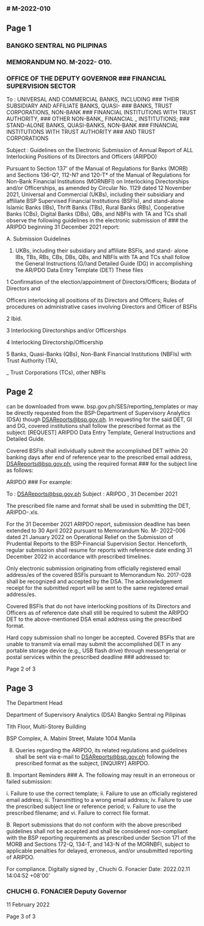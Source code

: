 ### # M-2022-010

## Page 1

### BANGKO SENTRAL NG PILIPINAS

### MEMORANDUM NO. M-2022- O10.

### OFFICE OF THE DEPUTY GOVERNOR ### FINANCIAL SUPERVISION SECTOR

To : UNIVERSAL AND COMMERCIAL BANKS, INCLUDING ### THEIR SUBSIDIARY AND AFFILIATE BANKS, QUASI- ### BANKS, TRUST CORPORATIONS, NON-BANK ### FINANCIAL INSTITUTIONS WITH TRUST AUTHORITY, ### OTHER NON-BANK_ FINANCIAL _ INSTITUTIONS; ### STAND-ALONE BANKS, QUASI-BANKS, NON-BANK ### FINANCIAL INSTITUTIONS WITH TRUST AUTHORITY ### AND TRUST CORPORATIONS

Subject : Guidelines on the Electronic Submission of Annual Report of ALL Interlocking Positions of its Directors and Officers (ARIPDO)

Pursuant to Section 137' of the Manual of Regulations for Banks (MORB) and Sections 136-Q?, 112-N? and 120-T* of the Manual of Regulations for Non-Bank Financial Institutions (MORNBFI) on Interlocking Directorships and/or Officerships, as amended by Circular No. 1129 dated 12 November 2021, Universal and Commercial (UKBs), including their subsidiary and affiliate BSP Supervised Financial Institutions (BSFIs), and stand-alone Islamic Banks (IBs), Thrift Banks (TBs), Rural Banks (RBs), Cooperative Banks (CBs), Digital Banks (DBs), QBs, and NBFls with TA and TCs shall observe the following guidelines in the electronic submission of ### the ARIPDO beginning 31 December 2021 report:

A. Submission Guidelines

1. UKBs, including their subsidiary and affiliate BSFls, and stand- alone IBs, TBs, RBs, CBs, DBs, QBs, and NBFls with TA and TCs shall follow the General Instructions (G/)and Detailed Guide (DG) in accomplishing the AR/PDO Data Entry Template (DET) These files

1 Confirmation of the election/appointment of Directors/Officers; Biodata of Directors and

Officers interlocking all positions of its Directors and Officers; Rules of procedures on administrative cases involving Directors and Officer of BSFls

2 Ibid.

3 Interlocking Directorships and/or Officerships

4 Interlocking Directorship/Officership

5 Banks, Quasi-Banks (QBs), Non-Bank Financial Institutions (NBFIs) with Trust Authority (TA),

_ Trust Corporations (TCs), other NBFls

## Page 2

can be downloaded from www. bsp.gov.ph/SES/reporting_templates or may be directly requested from the BSP-Department of Supervisory Analytics (DSA) though DSAReports@bsp.gov.ph. In requesting for the said DET, Gl and DG, covered institutions shall follow the prescribed format as the subject: [REQUEST] ARIPDO Data Entry Template, General Instructions and Detailed Guide.

Covered BSFls shall individually submit the accomplished DET within 20 banking days after end of reference year to the prescribed email address, DSAReports@bsp.gov.ph, using the required format ### for the subject line as follows:

ARIPDO<space><Name of BSFI><space><Reference Date> ### For example:

To : DSAReports@bsp.gov.ph Subject : ARIPDO <ABC Bank>, 31 December 2021

The prescribed file name and format shall be used in submitting the DET, ARIPDO-<BSFI Acronym>.xls.

For the 31 December 2021 ARIPDO report, submission deadline has been extended to 30 April 2022 pursuant to Memorandum No. M- 2022-006 dated 21 January 2022 on Operational Relief on the Submission of Prudential Reports to the BSP-Financial Supervision Sector. Henceforth, regular submission shall resume for reports with reference date ending 31 December 2022 in accordance with prescribed timelines.

Only electronic submission originating from officially registered email address/es of the covered BSFls pursuant to Memorandum No. 2017-028 shall be recognized and accepted by the DSA. The acknowledgement receipt for the submitted report will be sent to the same registered email address/es.

Covered BSFls that do not have interlocking positions of its Directors and Officers as of reference date shall still be required to submit the ARIPDO DET to the above-mentioned DSA email address using the prescribed format.

Hard copy submission shall no longer be accepted. Covered BSFls that are unable to transmit via email may submit the accomplished DET in any portable storage device (e.g., USB flash drive) through messengerial or postal services within the prescribed deadline ### addressed to:

Page 2 of 3

## Page 3

The Department Head

Department of Supervisory Analytics (DSA) Bangko Sentral ng Pilipinas

Tith Floor, Multi-Storey Building

BSP Complex, A. Mabini Street, Malate 1004 Manila

8. Queries regarding the ARIPDO, its related regulations and guidelines shall be sent via e-mail to DSAReports@bsp.gov.ph following the prescribed format as the subject, [INQUIRY] ARIPDO.

B. Important Reminders ### A. The following may result in an erroneous or failed submission:

i. Failure to use the correct template; ii. Failure to use an officially registered email address; iii. Transmitting to a wrong email address; iv. Failure to use the prescribed subject line or reference period; v. Failure to use the prescribed filename; and vi. Failure to correct file format.

B. Report submissions that do not conform with the above prescribed guidelines shall not be accepted and shall be considered non-compliant with the BSP reporting requirements as prescribed under Section 171 of the MORB and Sections 172-Q, 134-T, and 143-N of the MORNBFI, subject to applicable penalties for delayed, erroneous, and/or unsubmitted reporting of ARIPDO.

For compliance. Digitally signed by , Chuchi G. Fonacier Date: 2022.02.11 14:04:52 +08'00'

### CHUCHI G. FONACIER Deputy Governor

11 February 2022

Page 3 of 3 